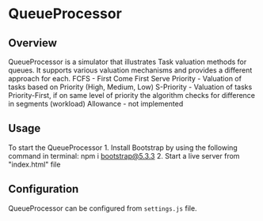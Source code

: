 # QueueProcessor

## Overview

QueueProcessor is a simulator that illustrates Task valuation methods for queues. It supports various valuation mechanisms and provides a different approach for each.
FCFS - First Come First Serve
Priority - Valuation of tasks based on Priority (High, Medium, Low)
S-Priority - Valuation of tasks Priority-First, if on same level of priority the algorithm checks for difference in segments (workload)
Allowance - not implemented

## Usage

To start the QueueProcessor 1. Install Bootstrap by using the following command in terminal: npm i bootstrap@5.3.3 2. Start a live server from "index.html" file

## Configuration

QueueProcessor can be configured from `settings.js` file.
